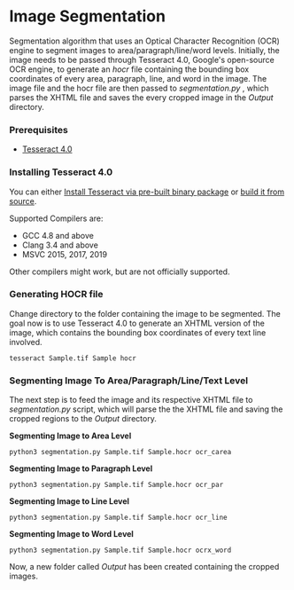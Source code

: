 # Image Segmentation

Segmentation algorithm that uses an Optical Character Recognition (OCR) engine to segment images to area/paragraph/line/word levels. Initially, the image needs to be passed through Tesseract 4.0, Google's open-source OCR engine, to generate an *hocr* file containing the bounding box coordinates of every area, paragraph, line, and word in the image. The image file and the hocr file are then passed to *segmentation.py* , which parses the XHTML file and saves the every cropped image in the *Output* directory. 

### Prerequisites

* [Tesseract 4.0](https://github.com/tesseract-ocr/tesseract)

### Installing Tesseract 4.0

You can either [Install Tesseract via pre-built binary package](https://github.com/tesseract-ocr/tesseract/wiki) or [build it from source](https://github.com/tesseract-ocr/tesseract/wiki/Compiling).

Supported Compilers are:

* GCC 4.8 and above
* Clang 3.4 and above
* MSVC 2015, 2017, 2019

Other compilers might work, but are not officially supported.


### Generating HOCR file

Change directory to the folder containing the image to be segmented. The goal now is to use Tesseract 4.0 to generate an XHTML version of the image, which contains the bounding box coordinates of every text line involved.

```
tesseract Sample.tif Sample hocr
```

### Segmenting Image To Area/Paragraph/Line/Text Level

The next step is to feed the image and its respective XHTML file to *segmentation.py* script, which will parse the the XHTML file and saving the cropped regions to the *Output* directory.

**Segmenting Image to Area Level**
```
python3 segmentation.py Sample.tif Sample.hocr ocr_carea
```

**Segmenting Image to Paragraph Level**
```
python3 segmentation.py Sample.tif Sample.hocr ocr_par
```

**Segmenting Image to Line Level**
```
python3 segmentation.py Sample.tif Sample.hocr ocr_line
```

**Segmenting Image to Word Level**
```
python3 segmentation.py Sample.tif Sample.hocr ocrx_word
```

Now, a new folder called *Output* has been created containing the cropped images.
